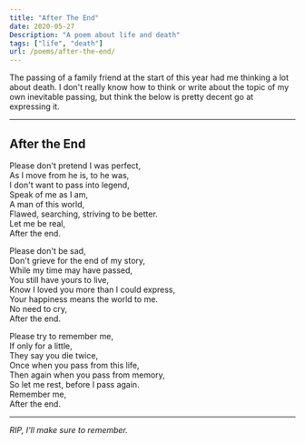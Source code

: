 ```yaml
---
title: "After The End"
date: 2020-05-27
Description: "A poem about life and death"
tags: ["life", "death"]
url: /poems/after-the-end/
---
```

The passing of a family friend at the start of this year had me thinking a lot about death. I don't really know how to think or write about the topic of my own inevitable passing, but think the below is pretty decent go at expressing it.
___
## After the End

Please don't pretend I was perfect,<br>
As I move from he is, to he was,<br>
I don't want to pass into legend,<br>
Speak of me as I am,<br>
A man of this world,<br>
Flawed, searching, striving to be better.<br>
Let me be real,<br>
After the end.<br>

Please don't be sad,<br>
Don't grieve for the end of my story,<br>
While my time may have passed,<br>
You still have yours to live,<br>
Know I loved you more than I could express,<br>
Your happiness means the world to me.<br>
No need to cry,<br>
After the end.<br>

Please try to remember me,<br>
If only for a little,<br>
They say you die twice,<br>
Once when you pass from this life,<br>
Then again when you pass from memory,<br>
So let me rest, before I pass again.<br>
Remember me,<br>
After the end.<br>

___

_RIP, I'll make sure to remember._